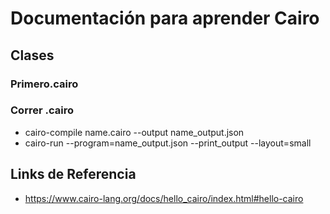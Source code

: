 # Documentación para aprender Cairo 

## Clases 

### Primero.cairo 

### Correr .cairo 
* cairo-compile name.cairo --output name_output.json
* cairo-run --program=name_output.json --print_output --layout=small

## Links de Referencia 

* https://www.cairo-lang.org/docs/hello_cairo/index.html#hello-cairo
